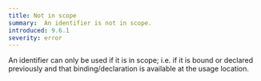 ```yaml
---
title: Not in scope
summary:  An identifier is not in scope.
introduced: 9.6.1
severity: error
---
```


An identifier can only be used if it is in scope; i.e. if it is bound or declared previously and that binding/declaration is available at the usage location.
